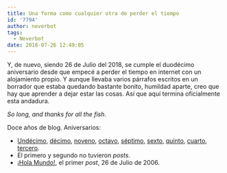 ```yaml
---
title: Una forma como cualquier otra de perder el tiempo
id: '7794'
author: neverbot
tags:
  - Neverbot
date: 2018-07-26 12:49:05
---
```


Y, de nuevo, siendo 26 de Julio del 2018, se cumple el duodécimo aniversario desde que empecé a perder el tiempo en internet con un alojamiento propio. Y aunque llevaba varios párrafos escritos en un borrador que estaba quedando bastante bonito, humildad aparte, creo que hay que aprender a dejar estar las cosas. Así que aquí termina oficialmente esta andadura.

_So long, and thanks for all the fish_.

Doce años de blog. Aniversarios:

*   [Undécimo](https://neverbot.com/once/), [décimo](https://neverbot.com/y-diez/), [noveno](https://neverbot.com/nueve/), [octavo](https://neverbot.com/ocho/), [séptimo](https://neverbot.com/septimo-aniversario/), [sexto](https://neverbot.com/sexto-aniversario/), [quinto](https://neverbot.com/quinto-aniversario/), [cuarto](https://neverbot.com/cuarto-aniversario-de-neverbot-com/), [tercero](https://neverbot.com/tercer-aniversario-del-blog/).
*   El primero y segundo no tuvieron _posts_.
*   [¡Hola Mundo!](https://neverbot.com/hello-world/), el primer _post_, 26 de Julio de 2006.